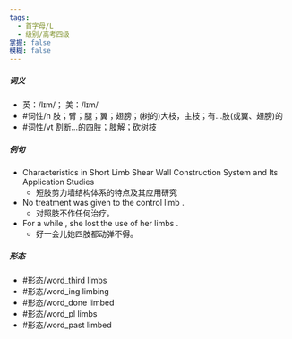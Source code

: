 ```yaml
---
tags:
  - 首字母/L
  - 级别/高考四级
掌握: false
模糊: false
---
```

##### 词义
- 英：/lɪm/； 美：/lɪm/
- #词性/n  肢；臂；腿；翼；翅膀；(树的)大枝，主枝；有…肢(或翼、翅膀)的
- #词性/vt  割断…的四肢；肢解；砍树枝
##### 例句
- Characteristics in Short Limb Shear Wall Construction System and Its Application Studies
	- 短肢剪力墙结构体系的特点及其应用研究
- No treatment was given to the control limb .
	- 对照肢不作任何治疗。
- For a while , she lost the use of her limbs .
	- 好一会儿她四肢都动弹不得。
##### 形态
- #形态/word_third limbs
- #形态/word_ing limbing
- #形态/word_done limbed
- #形态/word_pl limbs
- #形态/word_past limbed

